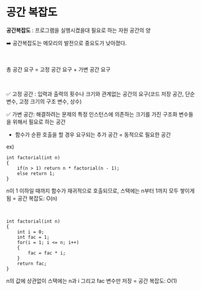 # 공간 복잡도

**공간복잡도** : 프로그램을 실행시켰을대 필요로 하는 자원 공간의 양


➡️ 공간복잡도는 메모리의 발전으로 중요도가 낮아졌다.

<Br>

총 공간 요구 = 고정 공간 요구 + 가변 공간 요구

<br>

✅ 고정 공간 : 입력과 출력의 횟수나 크기와 관계없는 공간의 요구(코드 저장 공간, 단순 변수, 고정 크기의 구조 변수, 상수)

✅ 가변 공간: 해결하려는 문제의 특정 인스턴스에 의존하는 크기를 가진 구조화 변수들을 위해서 필요로 하는 공간
- 함수가 순환 호출을 할 경우 요구되는 추가 공간 = 동적으로 필요한 공간



ex)
```
int factorial(int n)
{
    if(n > 1) return n * factorial(n - 1);
    else return 1;
}
```
n이 1 이하일 때까지 함수가 재귀적으로 호출되므로, 스택에는 n부터 1까지 모두 쌓이게 됨 = 공간 복잡도: O(n)


<br>

```
int factorial(int n)
{
    int i = 0;
    int fac = 1;
    for(i = 1; i <= n; i++)
    {
        fac = fac * i;
    }
    return fac;
}
```
n의 값에 상관없이 스택에는 n과 i 그리고 fac 변수만 저장 = 공간 복잡도: O(1)